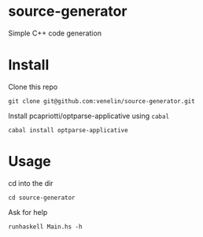 source-generator
================

Simple C++ code generation

# Install

Clone this repo

```
git clone git@github.com:venelin/source-generator.git
```

Install pcapriotti/optparse-applicative using ```cabal```

```
cabal install optparse-applicative
```

# Usage

cd into the dir

```
cd source-generator
```

Ask for help

```
runhaskell Main.hs -h
```
